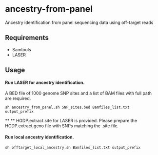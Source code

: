 # ancestry-from-panel
Ancestry identification from panel sequencing data using off-target reads
## Requirements
* Samtools
* LASER
## Usage 

#### Run LASER for ancestry identification. 
A BED file of 1000 genome SNP sites and a list of BAM files with full path are required. 

```
sh ancestry_from_panel.sh SNP_sites.bed Bamfiles_list.txt output_prefix
```
** ** HGDP.extract.site for LASER is provided. Please prepare the HGDP.extract.geno file with SNPs matching the .site file.


#### Run local ancestry identification.
```
sh offtarget_local_ancestry.sh Bamfiles_list.txt output_prefix
```
